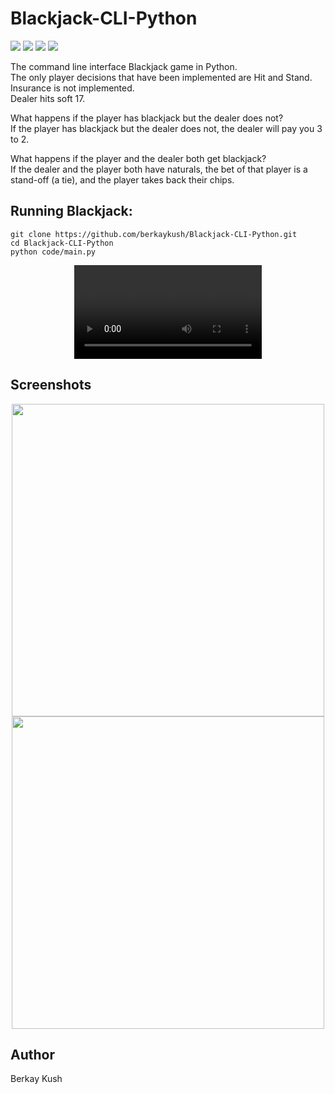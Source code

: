 # Blackjack-CLI-Python
![](https://img.shields.io/badge/Programming_Language-Python-blue.svg)
![](https://img.shields.io/badge/Game-Blackjack-yellow.svg)
![](https://img.shields.io/badge/Python_Version-3.10.5-brown.svg)
![](https://img.shields.io/badge/Status-Complete-green.svg)

The command line interface Blackjack game in Python.
<br>
The only player decisions that have been implemented are Hit and Stand.
<br>
Insurance is not implemented.
<br>
Dealer hits soft 17.
<br>

What happens if the player has blackjack but the dealer does not?
<br>
If the player has blackjack but the dealer does not, the dealer will pay you 3 to 2.

What happens if the player and the dealer both get blackjack?
<br>
If the dealer and the player both have naturals, the bet of that player is a stand-off (a tie), and the player takes back their chips.


## Running Blackjack:

```
git clone https://github.com/berkaykush/Blackjack-CLI-Python.git
cd Blackjack-CLI-Python
python code/main.py
```

<p align="center">
<video src="" controls="controls" style="max-width: 730px;">
</video>
</p>

## Screenshots
<p align="center">
<img width=500 src="">
  <img width=500 src="">
</p>

## Author
Berkay Kush
